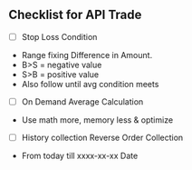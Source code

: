 ## Checklist for API Trade

- [ ] Stop Loss Condition
- Range fixing Difference in Amount.
- B>S = negative value
- S>B = positive value
- Also follow until avg condition meets
- [ ] On Demand Average Calculation
- Use math more, memory less & optimize
- [ ] History collection Reverse Order Collection
- From today till xxxx-xx-xx Date
